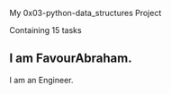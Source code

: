 My 0x03-python-data_structures Project

Containing 15 tasks

I am FavourAbraham.
------------------------------------
I am an Engineer.
